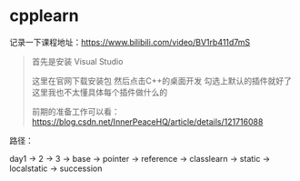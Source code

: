 # cpplearn

记录一下课程地址：https://www.bilibili.com/video/BV1rb411d7mS


> 首先是安装 Visual Studio
> 
> 这里在官网下载安装包 然后点击C++的桌面开发  勾选上默认的插件就好了  这里我也不太懂具体每个插件做什么的
> 
> 前期的准备工作可以看： https://blog.csdn.net/InnerPeaceHQ/article/details/121716088

路径：

day1 -> 2 -> 3 ->  base -> pointer -> reference -> classlearn -> static -> localstatic -> succession